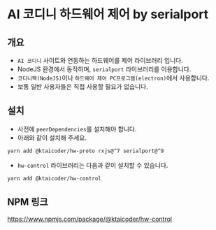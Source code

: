 # AI 코디니 하드웨어 제어 by serialport

## 개요

- `AI 코디니` 사이트와 연동하는 하드웨어를 제어 라이브러리 입니다.
- NodeJS 환경에서 동작하며, `serialport` 라이브러리를 이용합니다.
- `코디니팩(NodeJS)`이나 `하드웨어 제어 PC프로그램(electron)`에서 사용합니다.
- 보통 일반 사용자들은 직접 사용할 필요가 없습니다.

## 설치

- 사전에 `peerDependencies`를 설치해야 합니다.
- 아래와 같이 설치해 주세요.

```bash
yarn add @ktaicoder/hw-proto rxjs@^7 serialport@^9
```


- `hw-control` 라이브러리는 다음과 같이 설치할 수 있습니다.

```bash
yarn add @ktaicoder/hw-control
```

## NPM 링크

https://www.npmjs.com/package/@ktaicoder/hw-control

